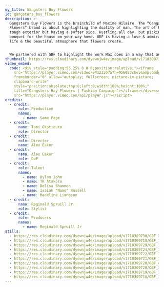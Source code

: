 ```yaml
---
my_title: Gangsters Buy Flowers
id: gangsters_buy_flowers
description: >-
  Gangsters Buy Flowers is the brainchild of Maxime Hilaire. The “Gangsters Buy
  Flowers” brand is about highlighting the duality of man. The art of having a
  tough exterior but having a softer side. Hustling all day, but picking up a
  bouquet for the house on your way home. GBF is having a love & admiration for
  life & the beautiful atmosphere that flowers create.


  We partnered with GBF to highlight the work Max does in a way that authentically encapsulates the essence of the brand. 
thumbnail: https://res.cloudinary.com/dyewnjw4e/image/upload/v1718309713/GBF_2.4.2_xkvvzl.png
video_embed:
  code: <div style="padding:56.25% 0 0 0;position:relative;"><iframe
    src="https://player.vimeo.com/video/941233075?h=956923cbe5&amp;badge=0&amp;autopause=0&amp;player_id=0&amp;app_id=58479"
    frameborder="0" allow="autoplay; fullscreen; picture-in-picture;
    clipboard-write"
    style="position:absolute;top:0;left:0;width:100%;height:100%;"
    title="Gangsters Buy Flowers | Fashion Campaign"></iframe></div><script
    src="https://player.vimeo.com/api/player.js"></script>
credits:
  - credit:
      role: Production
      names:
        - name: Same Page
  - credit:
      name: Temi Okotieuro
      role: Director
  - credit:
      role: Director
      name: Alex Eaker
  - credit:
      name: Alex Eaker
      role: DoP
  - credit:
      role: Talent
      names:
        - name: Dylan John
        - name: TK Atakora
        - name: Delisa Shannon
        - name: Isaiah "Nano" Russell
        - name: Madeline Liongson
  - credit:
      name: Reginald Spruill Jr.
      role: Stylist
  - credit:
      role: Producers
      names:
        - name: Reginald Spruill Jr
stills:
  - https://res.cloudinary.com/dyewnjw4e/image/upload/v1718309730/GBF_3.21.1_k4invc.png
  - https://res.cloudinary.com/dyewnjw4e/image/upload/v1718309718/GBF_1.18.2_pwzvny.png
  - https://res.cloudinary.com/dyewnjw4e/image/upload/v1718309729/GBF_1.10.1_usp33e.png
  - https://res.cloudinary.com/dyewnjw4e/image/upload/v1718309724/GBF_1.2.1_u7mzbj.png
  - https://res.cloudinary.com/dyewnjw4e/image/upload/v1718309722/GBF_3.5.1_j74sz2.png
  - https://res.cloudinary.com/dyewnjw4e/image/upload/v1718309721/GBF_1.17.1_jo2s16.png
  - https://res.cloudinary.com/dyewnjw4e/image/upload/v1718309720/GBF_4.3.1_imsdxn.png
  - https://res.cloudinary.com/dyewnjw4e/image/upload/v1718309720/GBF_3.14.1_s6c0wl.png
  - https://res.cloudinary.com/dyewnjw4e/image/upload/v1718309719/GBF_1.22.1_ivryx9.png
  - https://res.cloudinary.com/dyewnjw4e/image/upload/v1718309718/GBF_1.24.1_bjmzrb.png
---
```

